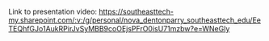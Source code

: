 Link to presentation video: https://southeasttech-my.sharepoint.com/:v:/g/personal/nova_dentonparry_southeasttech_edu/EeTEQhfGJo1AukRPirJvSyMBB9coOEjsPFrO0isU71mzbw?e=WNeGly
